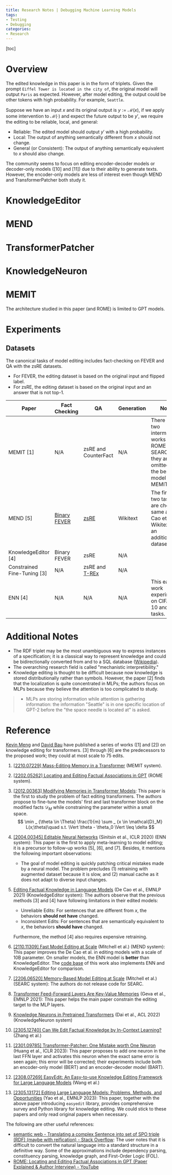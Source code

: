 ```yaml
---
title: Research Notes | Debugging Machine Learning Models
tags: 
- Testing
- Debugging
categories:
- Research
---
```


[toc]

# Overview

The edited knowledge in this paper is in the form of triplets. Given the prompt `Eiffel Tower is located in the city of`, the original model will output `Paris` as expected. However, after model editing, the output could be other tokens with high probability. For example, `Seattle`.

Suppose we have an input $x$ and its original output is $y := \mathcal{M}(x)$, if we apply some intervention to $\mathcal{M}(\cdot)$ and expect the future output to be $y'$, we require the editing to be reliable, local, and general:

- Reliable: The edited model should output $y'$ with a high probability.
- Local: The output of anything semantically different from $x$ should not change.
- General (or Consistent): The output of anything semantically equivalent to $x$ should also change.

The community seems to focus on editing encoder-decoder models or decoder-only models ([10] and [11]) due to their ability to generate texts. However, the encoder-only models are less of interest even though MEND and TransformerPatcher both study it.

# KnowledgeEditor

# MEND

# TransformerPatcher

# KnowledgeNeuron

# MEMIT

The architecture studied in this paper (and ROME) is limited to GPT models.

# Experiments

## Datasets
The canonical tasks of model editing includes fact-checking on FEVER and QA with the zsRE datasets.

- For FEVER, the editing dataset is based on the original input and flipped label.
- For zsRE, the editing dataset is based on the original input and an answer that is not top-1.


| Paper                       | Fact Checking                                         | QA                                                      | Generation | Note                                                         |
| --------------------------- | ----------------------------------------------------- | ------------------------------------------------------- | ---------- | ------------------------------------------------------------ |
| MEMIT [1]                   | N/A                                                   | zsRE and CounterFact                                    | N/A        | There are two intermediate works ROME and SEARC. But they are omitted as the best model is MEMIT. |
| MEND [5]                    | [Binary FEVER](https://huggingface.co/datasets/fever) | [zsRE](https://huggingface.co/datasets/qa_zre)          | Wikitext   | The first two tasks are chosen same as De Cao et al.; Wikitext is an additional dataset. |
| KnowledgeEditor [4]         | Binary FEVER                                          | zsRE                                                    | N/A        |                                                              |
| Constrained Fine-Tuning [3] | N/A                                                   | zsRE and [T-REx](https://aclanthology.org/L18-1544.pdf) | N/A        |                                                              |
| ENN [4]                     | N/A                                                   | N/A                                                     | N/A        | This early work experiments on CIFAR-10 and MT tasks.        |


# Additional Notes

-   The RDF triplet may be the most unambiguous way to express instances of a specification; it is a classical way to represent knowledge and could be bidirectionally converted from and to a SQL database ([Wikipedia](https://en.wikipedia.org/wiki/Semantic_triple)).
-   The overarching research field is called "mechanistic interpretibility."
-   Knowledge editing is thought to be difficult because now knowledge is stored distributionally rather than symbols. However, the paper [2] finds that the localization is quite concentrated in MLPs; the authors focus on MLPs because they believe the attention is too complicated to study.

> - MLPs are storing information while attention is gathering information: the information "Seattle" is in one specific location of GPT-2 before the "the space needle is located at" is asked.


# Reference

[Kevin Meng](https://mengk.me/) and [David Bau](https://baulab.info/) have published a series of works ([1] and [2]) on knowledge editing for transformers. [3] through [6] are the predecessors to the proposed work; they could at most scale to 75 edits.

1. [[2210.07229] Mass-Editing Memory in a Transformer](https://arxiv.org/abs/2210.07229) (MEMIT system).

2. [[2202.05262] Locating and Editing Factual Associations in GPT](https://arxiv.org/abs/2202.05262) (ROME system).

3. [[2012.00363] Modifying Memories in Transformer Models](https://arxiv.org/abs/2012.00363): This paper is the first to study the problem of fact editing transformers. The authors propose to fine-tune the models' first and last transformer block on the modified facts $\mathcal{D} _ M$ while constraining the parameter within a small space.
    $$
    \min _ {\theta \in \Theta} \frac{1}{m} \sum _ {x \in \mathcal{D}_M} L(x;\theta)\quad s.t. \Vert \theta - \theta_0 \Vert \leq \delta
    $$

4. [[2004.00345] Editable Neural Networks](https://arxiv.org/abs/2004.00345) (Sinitsin et al., ICLR 2020) (ENN system): This paper is the first to apply meta-learning to model editing; it is a precursor to follow-up works [5], [6], and [7]. Besides, it mentions the following important observations:

    - The goal of model editing is quickly patching critical mistakes made by a neural model. The problem precludes (1) retraining with augmented dataset because it is slow, and (2) manual cache as it does not adapt to diverse input changes.

5. [Editing Factual Knowledge in Language Models](https://aclanthology.org/2021.emnlp-main.522) (De Cao et al., EMNLP 2021) (KnowledgeEditor system): The authors observe that the previous methods [3] and [4] have following limitations in their edited models:

    - Unreliable Edits: For sentences that are different from $x$, the behaviors **should not have** changed.
    - Inconsistent Edits: For sentences that are semantically equivalent to $x$, the behaviors **should have** changed.

    Furthermore, the method [4] also requires expensive retraining.

6. [[2110.11309] Fast Model Editing at Scale](https://arxiv.org/abs/2110.11309) (Mitchell et al.) (MEND system): This paper improves the De Cao et al. in editing models with a scale of 10B parameter. On smaller models, the ENN model is **better** than KnowledgeEditor. The [code base](https://github.com/eric-mitchell/mend) of this work also implements ENN and KnowledgeEditor for comparison.

7. [[2206.06520] Memory-Based Model Editing at Scale](https://arxiv.org/abs/2206.06520) (Mitchell et al.) (SEARC system): The authors do not release code for SEARC.

8. [Transformer Feed-Forward Layers Are Key-Value Memories](https://aclanthology.org/2021.emnlp-main.446) (Geva et al., EMNLP 2021): This paper helps the main paper constrain the editing target to the MLP layers.

9. [Knowledge Neurons in Pretrained Transformers](https://aclanthology.org/2022.acl-long.581) (Dai et al., ACL 2022) (KnowledgeNeuron system)

10. [[2305.12740] Can We Edit Factual Knowledge by In-Context Learning?](https://arxiv.org/abs/2305.12740) (Zhang et al.)

11. [[2301.09785] Transformer-Patcher: One Mistake worth One Neuron](https://arxiv.org/abs/2301.09785) (Huang et al., ICLR 2023): This paper proposes to add one neuron in the last FFN layer and activates this neuron when the exact same error is seen again; this error will be corrected; their experiments include both an encoder-only model (BERT) and an encoder-decoder model (BART).

12. [[2308.07269] EasyEdit: An Easy-to-use Knowledge Editing Framework for Large Language Models](https://arxiv.org/abs/2308.07269) (Wang et al.)

13. [[2305.13172] Editing Large Language Models: Problems, Methods, and Opportunities](https://arxiv.org/abs/2305.13172) (Yao et al., EMNLP 2023): This paper, together with the above paper introducing `easyedit`  library, provides comprehensive survey and Python library for knowledge editing. We could stick to these papers and only read original papers when necessary.

The following are other useful references:

- [semantic web - Translating a complex Sentence into set of SPO triple (RDF) (maybe with reification) - Stack Overflow](https://stackoverflow.com/a/57732900/7784797): The user notes that it is difficult to convert the natural language into a standard structure in a definitive way. Some of the approximations include dependency parsing, constituency parsing, knowledge graph, and First-Order Logic (FOL).
- [ROME: Locating and Editing Factual Associations in GPT (Paper Explained & Author Interview) - YouTube](https://www.youtube.com/watch?v=_NMQyOu2HTo)
